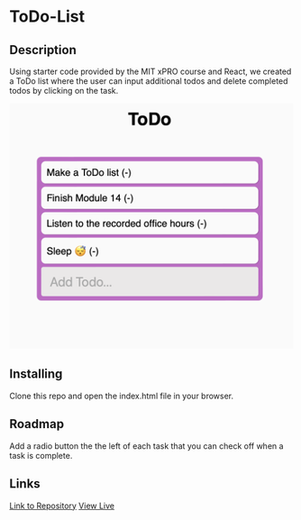 # ToDo-List

## Description
Using starter code provided by the MIT xPRO course and React, we created a ToDo list where the user can input additional todos and delete completed todos by clicking on the task.

<img src="todo img.png">

## Installing
Clone this repo and open the index.html file in your browser.

## Roadmap
Add a radio button the the left of each task that you can check off when a task is complete.

## Links
<a href="https://github.com/avorwerk98/ToDo-List.git">Link to Repository</a>
<a href="https://avorwerk98.github.io/ToDo-List/">View Live</a>
